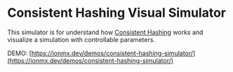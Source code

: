 # Consistent Hashing Visual Simulator
This simulator is for understand how [Consistent Hashing](https://www.toptal.com/big-data/consistent-hashing/) works and visualize a simulation with controllable parameters.

DEMO: [https://ionmx.dev/demos/consistent-hashing-simulator/](https://ionmx.dev/demos/consistent-hashing-simulator/)
